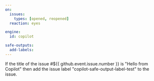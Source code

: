 ```yaml
---
on:
  issues:
    types: [opened, reopened]
  reaction: eyes

engine: 
  id: copilot

safe-outputs:
  add-labels:
---
```


If the title of the issue #${{ github.event.issue.number }} is "Hello from Copilot" then add the issue label "copilot-safe-output-label-test" to the issue.